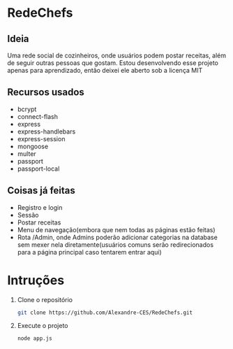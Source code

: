 # RedeChefs

## Ideia
Uma rede social de cozinheiros, onde usuários podem postar receitas, além de seguir outras pessoas que gostam. Estou desenvolvendo esse projeto apenas para aprendizado, então deixei ele aberto sob a licença MIT

## Recursos usados
* bcrypt
* connect-flash
* express
* express-handlebars
* express-session
* mongoose
* multer
* passport
* passport-local
 
## Coisas já feitas
* Registro e login
* Sessão
* Postar receitas
* Menu de navegação(embora que nem todas as páginas estão feitas)
* Rota /Admin, onde Admins poderão adicionar categorias na database sem mexer nela diretamente(usuários comuns serão redirecionados para a página principal caso tentarem entrar aqui)
 
# Intruções
1. Clone o repositório
   ```bash
   git clone https://github.com/Alexandre-CES/RedeChefs.git

2. Execute o projeto
   ```bash
   node app.js  

